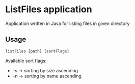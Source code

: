 # ListFiles application
Application written in Java for listing files in given directory
## Usage
```
listFiles [path] [sortFlags]
```
Available sort flags:
* -s -> sorting by size ascending
* -n -> sorting by name ascending
